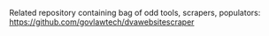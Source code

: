 Related repository containing bag of odd tools, scrapers, populators:
https://github.com/govlawtech/dvawebsitescraper
